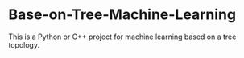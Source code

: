 # Base-on-Tree-Machine-Learning
This is a Python or C++ project for machine learning based on a tree topology.
